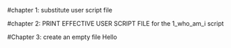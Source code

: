 #chapter 1: substitute user script file 

#chapter 2: PRINT EFFECTIVE USER SCRIPT FILE
for the 1_who_am_i script

#Chapter 3: create an empty file Hello

